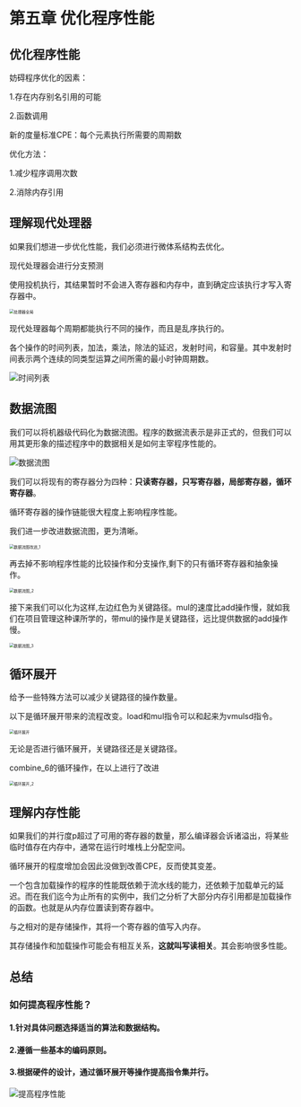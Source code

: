 # 第五章 优化程序性能

## 优化程序性能

妨碍程序优化的因素：

1.存在内存别名引用的可能

2.函数调用

新的度量标准CPE：每个元素执行所需要的周期数

优化方法：

1.减少程序调用次数

2.消除内存引用



## 理解现代处理器

如果我们想进一步优化性能，我们必须进行微体系结构去优化。

现代处理器会进行分支预测

使用投机执行，其结果暂时不会进入寄存器和内存中，直到确定应该执行才写入寄存器中。

<img src="image/chapter_5/1.png" alt="处理器全局" style="zoom:50%;" />

现代处理器每个周期都能执行不同的操作，而且是乱序执行的。

各个操作的时间列表，加法，乘法，除法的延迟，发射时间，和容量。其中发射时间表示两个连续的同类型运算之间所需的最小时钟周期数。

![时间列表](image/chapter_5/2.png)



## 数据流图

我们可以将机器级代码化为数据流图。程序的数据流表示是非正式的，但我们可以用其更形象的描述程序中的数据相关是如何主宰程序性能的。

![数据流图](image/chapter_5/3.png)

我们可以将现有的寄存器分为四种：**只读寄存器，只写寄存器，局部寄存器，循环寄存器**。

循环寄存器的操作链能很大程度上影响程序性能。

我们进一步改进数据流图，更为清晰。

<img src="image/chapter_5/4.png" alt="数据流图改进_1" style="zoom:50%;" />

再去掉不影响程序性能的比较操作和分支操作,剩下的只有循环寄存器和抽象操作。

<img src="image/chapter_5/5.png" alt="数据流图_2" style="zoom:50%;" />

接下来我们可以化为这样,左边红色为关键路径。mul的速度比add操作慢，就如我们在项目管理这种课所学的，带mul的操作是关键路径，远比提供数据的add操作慢。

<img src="image/chapter_5/6.png" alt="数据流图_3" style="zoom:50%;" />



## 循环展开

给予一些特殊方法可以减少关键路径的操作数量。

以下是循环展开带来的流程改变。load和mul指令可以和起来为vmulsd指令。

<img src="image/chapter_5/7.png" alt="循环展开" style="zoom:50%;" />

无论是否进行循环展开，关键路径还是关键路径。

combine_6的循环操作，在以上进行了改进

<img src="image/chapter_5/8.png" alt="循环展开_2" style="zoom:50%;" />

## 理解内存性能

如果我们的并行度p超过了可用的寄存器的数量，那么编译器会诉诸溢出，将某些临时值存在内存中，通常在运行时堆栈上分配空间。

循环展开的程度增加会因此没做到改善CPE，反而使其变差。

一个包含加载操作的程序的性能既依赖于流水线的能力，还依赖于加载单元的延迟。而在我们迄今为止所有的实例中，我们之分析了大部分内存引用都是加载操作的函数。也就是从内存位置读到寄存器中。

与之相对的是存储操作，其将一个寄存器的值写入内存。

其存储操作和加载操作可能会有相互关系，**这就叫写读相关**。其会影响很多性能。



## 总结

### 如何提高程序性能？

#### 	1.针对具体问题选择适当的算法和数据结构。

#### 	2.遵循一些基本的编码原则。

#### 	3.根据硬件的设计，通过循环展开等操作提高指令集并行。

![提高程序性能](image/chapter_5/9.png)
